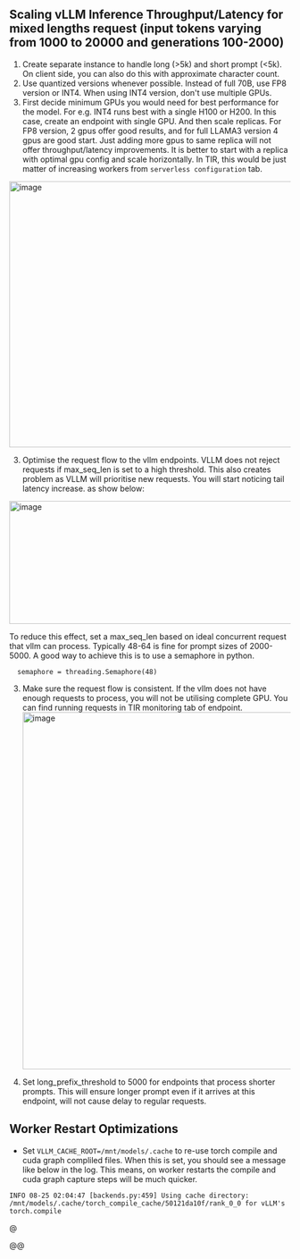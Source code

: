 


## Scaling vLLM Inference Throughput/Latency for mixed lengths request (input tokens varying from 1000 to 20000 and generations 100-2000)

1. Create separate instance to handle long (>5k) and short prompt (<5k). On client side, you can also do this with approximate character count.
2. Use quantized versions whenever possible. Instead of full 70B, use FP8 version or INT4. When using INT4 version, don't use multiple GPUs. 
4. First decide minimum GPUs you would need for best performance for the model. For e.g. INT4 runs best with a single H100 or H200. In this case, create an endpoint with single GPU. And then scale replicas. For FP8 version, 2 gpus offer good results, and for full LLAMA3  version 4 gpus are good start. Just adding more gpus to same replica will not offer throughput/latency improvements.  It is better to start with a replica with optimal gpu config and scale horizontally. In TIR, this would be just matter of increasing workers from `serverless configuration` tab.

  <img width="1264" height="476" alt="image" src="https://github.com/user-attachments/assets/6193ffbc-8851-44ca-8f84-a0c4f0c4f1cb" />

3. Optimise the request flow to the vllm endpoints. VLLM does not reject requests if max_seq_len is set to a high threshold. This also creates problem as VLLM will prioritise new requests. You will start noticing tail latency increase. as show below:
  <img width="754" height="220" alt="image" src="https://github.com/user-attachments/assets/c4bf27d8-dbc4-44d6-887f-6ba600828d44" />

  To reduce this effect, set a max_seq_len based on ideal concurrent request that vllm can process. Typically 48-64 is fine for prompt sizes of 2000-5000.
  A good way to achieve this is to use a semaphore in python. 
  ```
    semaphore = threading.Semaphore(48)
  ```
3. Make sure the request flow is consistent. If the vllm does not have enough requests to process, you will not be utilising complete GPU. You can find running requests in TIR monitoring tab of endpoint.
   <img width="1244" height="639" alt="image" src="https://github.com/user-attachments/assets/a51aa30c-dfb4-47ff-a685-866730c31313" />

5. Set long_prefix_threshold to 5000 for endpoints that process shorter prompts. This will ensure longer prompt even if it arrives at this endpoint, will not cause delay to regular requests.


## Worker Restart Optimizations
- Set `VLLM_CACHE_ROOT=/mnt/models/.cache` to re-use torch compile and cuda graph compliled files. When this is set, you should see a message like below in the log. This means, on worker restarts the compile and cuda graph capture steps will be much quicker. 

```
INFO 08-25 02:04:47 [backends.py:459] Using cache directory: /mnt/models/.cache/torch_compile_cache/50121da10f/rank_0_0 for vLLM's torch.compile
```



@

@@
